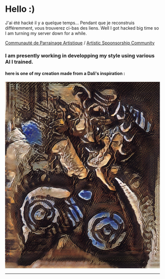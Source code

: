 # Hello :)


J'ai été hacké il y a quelque temps... Pendant que je reconstruis différemment, vous trouverez ci-bas des liens.
Well I got hacked big time so I am turning my server down for a while.


[Communauté de Parrainage Artistique](https://www.patreon.com/jgisabelleart) / [Artistic Spoonsorship Community](https://www.patreon.com/jgisabelleart)

### I am presently working in developping my style using various AI I trained.

#### here is one of my creation made from a Dali's inspiration : 

[![](0050_untitled_1937__us33_sdw_v02_1111x___150k_sdw_v02_2100x___135k__mtn.jpg)](0050_untitled_1937__us33_sdw_v02_1111x___150k_sdw_v02_2100x___135k.jpg)


<!-- Global site tag (gtag.js) - Google Analytics -->
<script async src="https://www.googletagmanager.com/gtag/js?id=G-KN1XRLTTQ0"></script>
<script>
  window.dataLayer = window.dataLayer || [];
  function gtag(){dataLayer.push(arguments);}
  gtag('js', new Date());

  gtag('config', 'G-KN1XRLTTQ0');
</script>

----
<!-- 
[test-CRM](test-crm.html) | [test-SaleIQ](test-saleiq.html) -->
